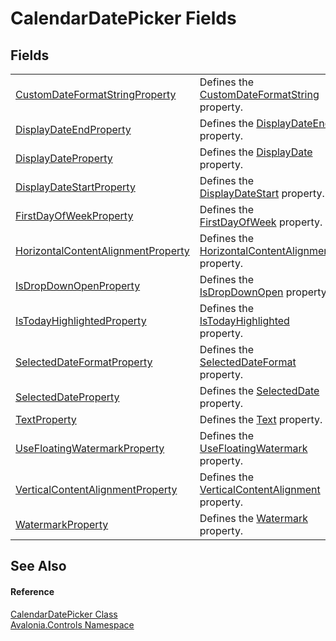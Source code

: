 # CalendarDatePicker Fields




## Fields
<table>
<tr>
<td><a href="F_Avalonia_Controls_CalendarDatePicker_CustomDateFormatStringProperty">CustomDateFormatStringProperty</a></td>
<td>Defines the <a href="P_Avalonia_Controls_CalendarDatePicker_CustomDateFormatString">CustomDateFormatString</a> property.</td>
</tr>
<tr>
<td><a href="F_Avalonia_Controls_CalendarDatePicker_DisplayDateEndProperty">DisplayDateEndProperty</a></td>
<td>Defines the <a href="P_Avalonia_Controls_CalendarDatePicker_DisplayDateEnd">DisplayDateEnd</a> property.</td>
</tr>
<tr>
<td><a href="F_Avalonia_Controls_CalendarDatePicker_DisplayDateProperty">DisplayDateProperty</a></td>
<td>Defines the <a href="P_Avalonia_Controls_CalendarDatePicker_DisplayDate">DisplayDate</a> property.</td>
</tr>
<tr>
<td><a href="F_Avalonia_Controls_CalendarDatePicker_DisplayDateStartProperty">DisplayDateStartProperty</a></td>
<td>Defines the <a href="P_Avalonia_Controls_CalendarDatePicker_DisplayDateStart">DisplayDateStart</a> property.</td>
</tr>
<tr>
<td><a href="F_Avalonia_Controls_CalendarDatePicker_FirstDayOfWeekProperty">FirstDayOfWeekProperty</a></td>
<td>Defines the <a href="P_Avalonia_Controls_CalendarDatePicker_FirstDayOfWeek">FirstDayOfWeek</a> property.</td>
</tr>
<tr>
<td><a href="F_Avalonia_Controls_CalendarDatePicker_HorizontalContentAlignmentProperty">HorizontalContentAlignmentProperty</a></td>
<td>Defines the <a href="P_Avalonia_Controls_CalendarDatePicker_HorizontalContentAlignment">HorizontalContentAlignment</a> property.</td>
</tr>
<tr>
<td><a href="F_Avalonia_Controls_CalendarDatePicker_IsDropDownOpenProperty">IsDropDownOpenProperty</a></td>
<td>Defines the <a href="P_Avalonia_Controls_CalendarDatePicker_IsDropDownOpen">IsDropDownOpen</a> property.</td>
</tr>
<tr>
<td><a href="F_Avalonia_Controls_CalendarDatePicker_IsTodayHighlightedProperty">IsTodayHighlightedProperty</a></td>
<td>Defines the <a href="P_Avalonia_Controls_CalendarDatePicker_IsTodayHighlighted">IsTodayHighlighted</a> property.</td>
</tr>
<tr>
<td><a href="F_Avalonia_Controls_CalendarDatePicker_SelectedDateFormatProperty">SelectedDateFormatProperty</a></td>
<td>Defines the <a href="P_Avalonia_Controls_CalendarDatePicker_SelectedDateFormat">SelectedDateFormat</a> property.</td>
</tr>
<tr>
<td><a href="F_Avalonia_Controls_CalendarDatePicker_SelectedDateProperty">SelectedDateProperty</a></td>
<td>Defines the <a href="P_Avalonia_Controls_CalendarDatePicker_SelectedDate">SelectedDate</a> property.</td>
</tr>
<tr>
<td><a href="F_Avalonia_Controls_CalendarDatePicker_TextProperty">TextProperty</a></td>
<td>Defines the <a href="P_Avalonia_Controls_CalendarDatePicker_Text">Text</a> property.</td>
</tr>
<tr>
<td><a href="F_Avalonia_Controls_CalendarDatePicker_UseFloatingWatermarkProperty">UseFloatingWatermarkProperty</a></td>
<td>Defines the <a href="P_Avalonia_Controls_CalendarDatePicker_UseFloatingWatermark">UseFloatingWatermark</a> property.</td>
</tr>
<tr>
<td><a href="F_Avalonia_Controls_CalendarDatePicker_VerticalContentAlignmentProperty">VerticalContentAlignmentProperty</a></td>
<td>Defines the <a href="P_Avalonia_Controls_CalendarDatePicker_VerticalContentAlignment">VerticalContentAlignment</a> property.</td>
</tr>
<tr>
<td><a href="F_Avalonia_Controls_CalendarDatePicker_WatermarkProperty">WatermarkProperty</a></td>
<td>Defines the <a href="P_Avalonia_Controls_CalendarDatePicker_Watermark">Watermark</a> property.</td>
</tr>
</table>

## See Also


#### Reference
<a href="T_Avalonia_Controls_CalendarDatePicker">CalendarDatePicker Class</a>  
<a href="N_Avalonia_Controls">Avalonia.Controls Namespace</a>  
